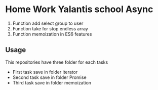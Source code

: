 Home Work Yalantis school Async
===============

1.  Function add select group to user
2.  Function take for stop endless array
3.  Function memoization in ES6 features

Usage
-----
This repositories have three folder for each tasks

* First task save in folder iterator
* Second task save in folder Promise
* Third task save in folder memoization


